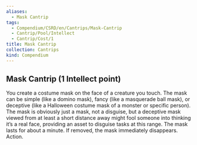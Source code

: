```yaml
---
aliases:
  - Mask Cantrip
tags:
  - Compendium/CSRD/en/Cantrips/Mask-Cantrip
  - Cantrip/Pool/Intellect
  - Cantrip/Cost/1
title: Mask Cantrip
collection: Cantrips
kind: Compendium
---
```

## Mask Cantrip  (1 Intellect point)
You create a costume mask on the face of a creature you touch. The mask can be simple (like a domino mask), fancy (like a masquerade ball mask), or deceptive (like a Halloween costume mask of a monster or specific person). The mask is obviously just a mask, not a disguise, but a deceptive mask viewed from at least a short distance away might fool someone into thinking it’s a real face, providing an asset to disguise tasks at this range. The mask lasts for about a minute. If removed, the mask immediately disappears. Action. 

